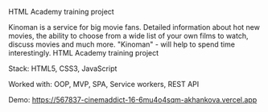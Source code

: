 HTML Academy training project

Kinoman is a service for big movie fans. Detailed information about hot new movies, the ability to choose from a wide list of your own films to watch, discuss movies and much more. "Kinoman" - will help to spend time interestingly.
HTML Academy training project

Stack: HTML5, CSS3, JavaScript

Worked with: OOP, MVP, SPA, Service workers, REST API

Demo: https://567837-cinemaddict-16-6mu4o4sqm-akhankova.vercel.app
